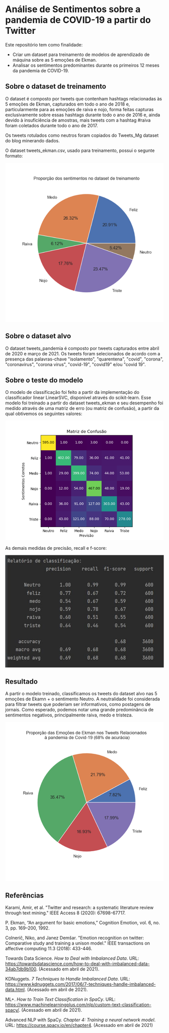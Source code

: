 # Análise de Sentimentos sobre a pandemia de COVID-19 a partir do Twitter
Este repositório tem como finalidade:
* Criar um dataset para treinamento de modelos de aprendizado de máquina sobre as 5 emoções de Ekman.
* Analisar os sentimentos predominantes durante os primeiros 12 meses da pandemia de COVID-19.

## Sobre o dataset de treinamento
O dataset é composto por tweets que contenham 
hashtags relacionadas às 5 emoções de Ekman, capturados em
todo o ano de 2018 e, particularmente para as emoções de 
raiva e nojo, forma feitas capturas exclusivamente sobre essas hashtags
durante todo o ano de 2016 e, ainda devido à insuficiência de amostras,
mais tweets com a hashtag #raiva foram coletados durante todo o ano de 2017.

Os tweets rotulados como neutros foram copiados do Tweets_Mg dataset do
blog minerando dados.

O dataset tweets_ekman.csv, usado para treinamento, possui o segunte formato:

![Proporção de cada emoção no dataset de treiamento](resources/fig/proporcao_dataset.png)


## Sobre o dataset alvo
O dataset tweets_pandemia é composto por tweets capturados entre abril de 2020 e
março de 2021. Os tweets foram selecionados de acordo com a presença das palavras-chave
"isolamento", "quarentena", "covid", "corona", "coronavirus", "corona virus", "covid-19",
"covid19" e/ou "covid 19".


## Sobre o teste do modelo
O modelo de classificação foi feito a partir da implementação do classificador
linear LinearSVC, disponível através do scikit-learn. Esse modelo foi treinado
a partir do dataset tweets_ekman e seu desempenho foi medido através de uma
matriz de erro (ou matriz de confusão), a partir da qual obtivemos os seguintes
valores:

![Matriz de confusão do modelo](resources/fig/matriz_confusao.png)

As demais medidas de precisão, recall e f-score:

![Relatório de Classificação](resources/fig/relatorio_classificacao.png)

## Resultado
A partir o modelo treinado, classificamos os tweets do dataset alvo nas 5 emoções de Ekamn +
o sentimento Neutro. A neutralidade foi considerada para filtrar tweets que poderiam ser
informativos, como postagens de jornais. Como esperado, podemos notar uma grande predominância
de sentimentos negativos, principalmente raiva, medo e tristeza.

![Emoções de Ekman Previstas](resources/fig/sentimentos_ekman_previstos.png)

## Referências
Karami, Amir, et al. "Twitter and research: a systematic
literature review through text mining." IEEE Access 8 (2020):
67698-67717.

P. Ekman, “An argument for basic emotions,” Cognition Emotion,
vol. 6, no. 3, pp. 169–200, 1992.

Colnerič, Niko, and Janez Demšar. "Emotion recognition on 
twitter: Comparative study and training a unison model." IEEE 
transactions on affective computing 11.3 (2018): 433-446.

Towards Data Science. *How to Deal with Imbalanced Data*. URL:
https://towardsdatascience.com/how-to-deal-with-imbalanced-data-34ab7db9b100.
(Acessado em abril de 2021).

KDNuggets. *7 Techniques to Handle Imbalanced Data*. URL:
https://www.kdnuggets.com/2017/06/7-techniques-handle-imbalanced-data.html.
(Acessado em abril de 2021).

ML+. *How to Train Text Classification in SpaCy*. URL: 
https://www.machinelearningplus.com/nlp/custom-text-classification-spacy/.
(Acessado em abril de 2021).

Advanced NLP with SpaCy.  *Chapter 4: Training a neural network model*. URL: 
https://course.spacy.io/en/chapter4. (Acessado em abril de 2021)